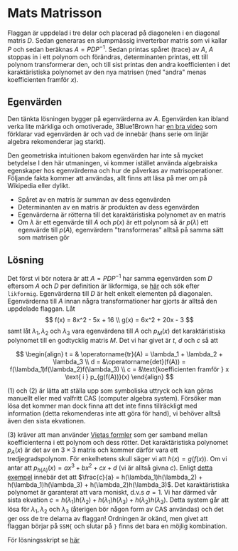 # Mats Matrisson

Flaggan är uppdelad i tre delar och placerad på diagonelen i en diagonal matris $D$. Sedan generaras en slumpmässig inverterbar matris som vi kallar $P$ och sedan beräknas $A=PDP^{-1}$. Sedan printas spåret (trace) av $A$, $A$ stoppas in i ett polynom och förändras, determinanten printas, ett till polynom transformerar den, och till sist printas den andra koefficienten i det karaktäristiska polynomet av den nya matrisen (med "andra" menas koefficienten framför $x$).

## Egenvärden
Den tänkta lösningen bygger på egenvärderna av $A$. Egenvärden kan ibland verka lite märkliga och omotiverade, 3Blue1Brown har [en bra video](https://youtu.be/PFDu9oVAE-g) som förklarar vad egenvärden är och vad de innebär (hans serie om linjär algebra rekomenderar jag starkt).

Den geometriska intuitionen bakom egenvärden har inte så mycket betydelse I den här utmaningen, vi kommer istället använda algebraiska egenskaper hos egenvärderna och hur de påverkas av matrisoperationer. Följande fakta kommer att användas, allt finns att läsa på mer om på Wikipedia eller dylikt.

- Spåret av en matris är summan av dess egenvärden
- Determinanten av en matris är produkten av dess egenvärden
- Egenvärderna är rötterna till det karaktäristiska polynomet av en matris
- Om $\lambda$ är ett egenvärde till $A$ och $p(x)$ är ett polynom så är $p(\lambda)$ ett egenvärde till $p(A)$, egenvärdern "transformeras" alltså på samma sätt som matrisen gör

## Lösning

Det först vi bör notera är att $A=PDP^{-1}$ har samma egenvärden som $D$ eftersom $A$ och $D$ per definition är likformiga, se [här](http://www.math.chalmers.se/Math/Grundutb/CTH/tma841/1415/algebra.pdf) och sök efter `likformig`. Egenvärderna till $D$ är helt enkelt elementen på diagonalen. Egenvärderna till $A$ innan några transformationer har gjorts är alltså den uppdelade flaggan.
Låt
$$
f(x) = 8x^2 - 5x + 16 \\
g(x) = 6x^2 + 20x - 3
$$
samt låt $\lambda_1, \lambda_2$ och $\lambda_3$ vara egenvärdena till $A$ och $p_M(x)$ det karaktäristiska polynomet till en godtycklig matris $M$. Det vi har givet är $t$, $d$ och $c$ så att

$$
\begin{align}
t = & \operatorname{tr}(A) = \lambda_1 + \lambda_2 + \lambda_3 \\
d = &\operatorname{det}(f(A)) = f(\lambda_1)f(\lambda_2)f(\lambda_3) \\
c = &\text{koefficienten framför } x \text{ i } p_{g(f(A))}(x)
\end{align}
$$

$(1)$ och $(2)$ är lätta att ställa upp som symboliska uttryck och kan göras manuellt eller med valfritt CAS (computer algebra system). Försöker man lösa det kommer man dock finna att det inte finns tillräckligt med information (detta rekomenderas inte att göra för hand), vi behöver alltså även den sista ekvationen.

$(3)$ kräver att man använder [Vietas formler](https://en.wikipedia.org/wiki/Vieta%27s_formulas) som ger samband mellan koefficienterna i ett polynom och dess rötter. Det karaktäristiska polynomet $p_A(x)$ är det av en $3\times 3$ matris och kommer därför vara ett tredjegradspolynom. För enkelhetens skull säger vi att $h(x) = g(f(x))$. Om vi antar att $p_{h(A)}(x) = ax^3+bx^2+cx+d$ (vi är alltså givna $c$). Enligt [detta exempel](https://en.wikipedia.org/wiki/Vieta%27s_formulas#Example) innebär det att $\frac{c}{a} = h(\lambda_1)h(\lambda_2) + h(\lambda_1)h(\lambda_3) + h(\lambda_2)h(\lambda_3)$. Det karaktäristiska polynomet är garanterat att vara moniskt, d.v.s $a=1$. Vi har därmed vår sista ekvation $c = h(\lambda_1)h(\lambda_2) + h(\lambda_1)h(\lambda_3) + h(\lambda_2)h(\lambda_3)$. Detta system går att lösa för $\lambda_1, \lambda_2$ och $\lambda_3$ (återigen bör någon form av CAS användas) och det ger oss de tre delarna av flaggan! Ordningen är okänd, men givet att flaggan börjar på `SSM{` och slutar på `}` finns det bara en möjlig kombination.

För lösningsskript se [här](./solve.sage)